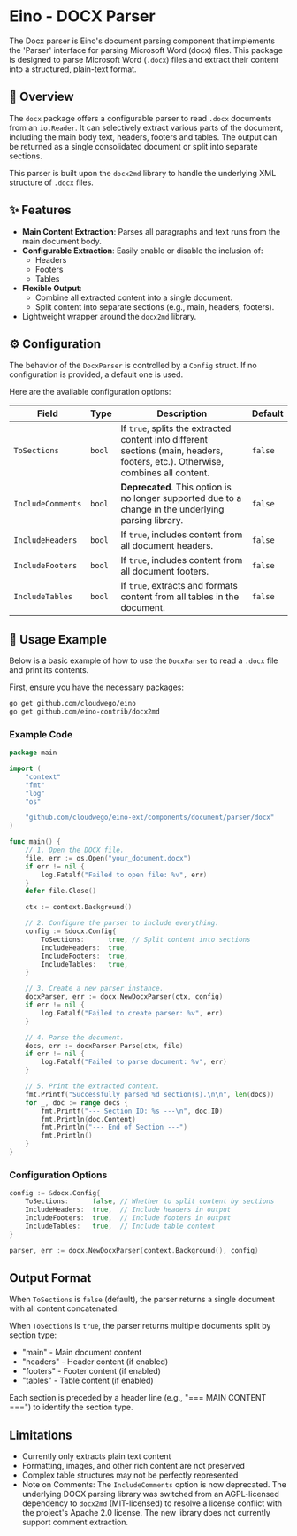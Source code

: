 # Eino - DOCX Parser
The Docx parser is Eino's document parsing component that implements the 'Parser' interface for parsing Microsoft Word (docx) files. This package is designed to parse Microsoft Word (`.docx`) files and extract their content into a structured, plain-text format.

## 📜 Overview
The `docx` package offers a configurable parser to read `.docx` documents from an `io.Reader`. It can selectively extract various parts of the document, including the main body text, headers, footers and tables. The output can be returned as a single consolidated document or split into separate sections.

This parser is built upon the `docx2md` library to handle the underlying XML structure of `.docx` files.

## ✨ Features
+ **Main Content Extraction**: Parses all paragraphs and text runs from the main document body.
+ **Configurable Extraction**: Easily enable or disable the inclusion of:
    - Headers
    - Footers
    - Tables
+ **Flexible Output**:
    - Combine all extracted content into a single document.
    - Split content into separate sections (e.g., main, headers, footers).
+ Lightweight wrapper around the `docx2md` library. 

## ⚙️ Configuration
The behavior of the `DocxParser` is controlled by a `Config` struct. If no configuration is provided, a default one is used.

Here are the available configuration options:

| Field | Type | Description | Default |
| --- | --- | --- | --- |
| `ToSections` | `bool` | If `true`, splits the extracted content into different sections (main, headers, footers, etc.). Otherwise, combines all content. | `false` |
| `IncludeComments` | `bool` | **Deprecated**. This option is no longer supported due to a change in the underlying parsing library. | `false` |
| `IncludeHeaders` | `bool` | If `true`, includes content from all document headers. | `false` |
| `IncludeFooters` | `bool` | If `true`, includes content from all document footers. | `false` |
| `IncludeTables` | `bool` | If `true`, extracts and formats content from all tables in the document. | `false` |


## 🚀 Usage Example
Below is a basic example of how to use the `DocxParser` to read a `.docx` file and print its contents.

First, ensure you have the necessary packages:

```bash
go get github.com/cloudwego/eino
go get github.com/eino-contrib/docx2md
```

### Example Code
```go
package main

import (
	"context"
	"fmt"
	"log"
	"os"

	"github.com/cloudwego/eino-ext/components/document/parser/docx"
)

func main() {
    // 1. Open the DOCX file.
    file, err := os.Open("your_document.docx")
    if err != nil {
        log.Fatalf("Failed to open file: %v", err)
    }
    defer file.Close()

    ctx := context.Background()

    // 2. Configure the parser to include everything.
    config := &docx.Config{
        ToSections:      true, // Split content into sections
        IncludeHeaders:  true,
        IncludeFooters:  true,
        IncludeTables:   true,
    }

    // 3. Create a new parser instance.
    docxParser, err := docx.NewDocxParser(ctx, config)
    if err != nil {
        log.Fatalf("Failed to create parser: %v", err)
    }

    // 4. Parse the document.
    docs, err := docxParser.Parse(ctx, file)
    if err != nil {
        log.Fatalf("Failed to parse document: %v", err)
    }

    // 5. Print the extracted content.
    fmt.Printf("Successfully parsed %d section(s).\n\n", len(docs))
    for _, doc := range docs {
        fmt.Printf("--- Section ID: %s ---\n", doc.ID)
        fmt.Println(doc.Content)
        fmt.Println("--- End of Section ---")
        fmt.Println()
    }
}
```

### Configuration Options
```go
config := &docx.Config{
    ToSections:      false, // Whether to split content by sections
    IncludeHeaders:  true,  // Include headers in output
    IncludeFooters:  true,  // Include footers in output
    IncludeTables:   true,  // Include table content
}

parser, err := docx.NewDocxParser(context.Background(), config)
```

## Output Format
When `ToSections` is `false` (default), the parser returns a single document with all content concatenated.

When `ToSections` is `true`, the parser returns multiple documents split by section type:

+ "main" - Main document content
+ "headers" - Header content (if enabled)
+ "footers" - Footer content (if enabled)
+ "tables" - Table content (if enabled)

Each section is preceded by a header line (e.g., "=== MAIN CONTENT ===") to identify the section type.

## Limitations
+ Currently only extracts plain text content
+ Formatting, images, and other rich content are not preserved
+ Complex table structures may not be perfectly represented
+ Note on Comments: The `IncludeComments` option is now deprecated. The underlying DOCX parsing library was switched from an AGPL-licensed dependency to `docx2md` (MIT-licensed) to resolve a license conflict with the project's Apache 2.0 license. The new library does not currently support comment extraction.

